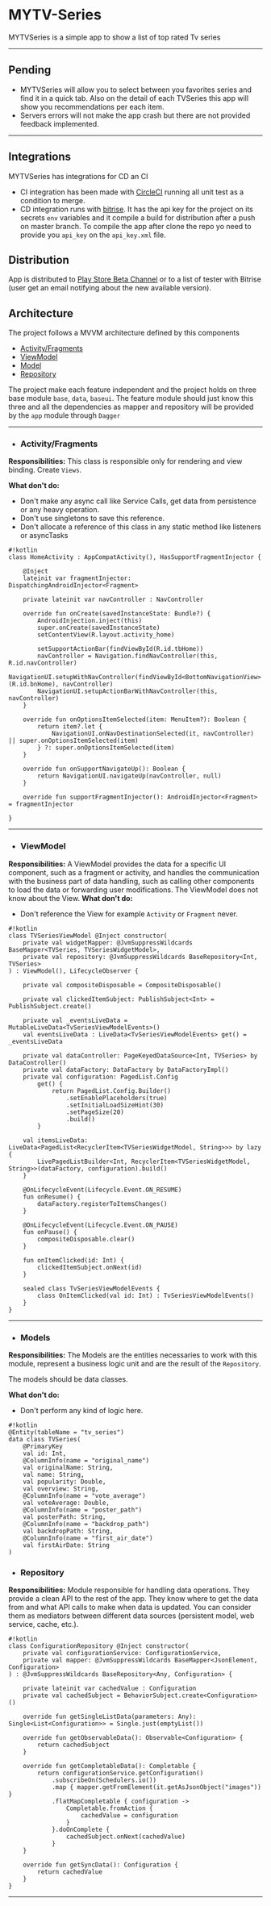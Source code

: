 # MYTV-Series

MYTVSeries is a simple app to show a list of top rated Tv series   

* * *

## Pending
- MYTVSeries will allow you to select between you favorites series and find it in a quick tab. Also on the detail of each 
TVSeries this app will show you recommendations per each item.  
- Servers errors will not make the app crash but there are not provided feedback implemented.
    
* * *

## Integrations
MYTVSeries has integrations for CD an CI
- CI integration has been made with [CircleCI](https://circleci.com/) running all unit test as a condition to merge.
- CD integration runs with [bitrise](https://www.bitrise.io/). It has the api key for the project on its secrets `env` variables
and it compile a build for distribution after a push on master branch. 
To compile the app after clone the repo yo need to provide you `api_key` on the `api_key.xml` file. 
    
## Distribution
App is distributed to [Play Store Beta Channel](https://play.google.com/apps/testing/com.mytv.series) or to a list of tester
with Bitrise (user get an email notifying about the new available version).
    
## Architecture
The project follows a MVVM architecture defined by this components

* [Activity/Fragments](#activity/Fragments)
* [ViewModel](#viewmodel)
* [Model](#model)
* [Repository](#repository)

The project make each feature independent and the project holds on three base module `base`, `data`, `baseui`. The feature module 
should just know this three and all the dependencies as mapper and repository will be provided by the `app` module through 
`Dagger`

* * *

- ### Activity/Fragments

**Responsibilities:** This class is responsible only for rendering and view binding. Create `Views`.

**What don't do:** 
* Don't make any async call like Service Calls, get data from persistence or any heavy operation. 
* Don't use singletons to save this reference.
* Don't allocate a reference of this class in any static method like listeners or asyncTasks
````
#!kotlin
class HomeActivity : AppCompatActivity(), HasSupportFragmentInjector {

    @Inject
    lateinit var fragmentInjector: DispatchingAndroidInjector<Fragment>

    private lateinit var navController : NavController

    override fun onCreate(savedInstanceState: Bundle?) {
        AndroidInjection.inject(this)
        super.onCreate(savedInstanceState)
        setContentView(R.layout.activity_home)

        setSupportActionBar(findViewById(R.id.tbHome))
        navController = Navigation.findNavController(this, R.id.navController)
        NavigationUI.setupWithNavController(findViewById<BottomNavigationView>(R.id.bnHome), navController)
        NavigationUI.setupActionBarWithNavController(this, navController)
    }

    override fun onOptionsItemSelected(item: MenuItem?): Boolean {
        return item?.let {
            NavigationUI.onNavDestinationSelected(it, navController) || super.onOptionsItemSelected(item)
        } ?: super.onOptionsItemSelected(item)
    }

    override fun onSupportNavigateUp(): Boolean {
        return NavigationUI.navigateUp(navController, null)
    }

    override fun supportFragmentInjector(): AndroidInjector<Fragment> = fragmentInjector

}
````


* * *

- ### ViewModel

**Responsibilities:** A ViewModel provides the data for a specific UI component, such as a fragment or activity, and handles the communication with the business part of data handling, such as calling other components to load the data or forwarding user modifications. The ViewModel does not know about the View.
**What don't do:** 
* Don't reference the View for example `Activity` or `Fragment` never.

````
#!kotlin
class TVSeriesViewModel @Inject constructor(
    private val widgetMapper: @JvmSuppressWildcards BaseMapper<TVSeries, TVSeriesWidgetModel>,
    private val repository: @JvmSuppressWildcards BaseRepository<Int, TVSeries>
) : ViewModel(), LifecycleObserver {

    private val compositeDisposable = CompositeDisposable()

    private val clickedItemSubject: PublishSubject<Int> = PublishSubject.create()

    private val _eventsLiveData = MutableLiveData<TvSeriesViewModelEvents>()
    val eventsLiveData : LiveData<TvSeriesViewModelEvents> get() = _eventsLiveData

    private val dataController: PageKeyedDataSource<Int, TVSeries> by DataController()
    private val dataFactory: DataFactory by DataFactoryImpl()
    private val configuration: PagedList.Config
        get() {
            return PagedList.Config.Builder()
                .setEnablePlaceholders(true)
                .setInitialLoadSizeHint(30)
                .setPageSize(20)
                .build()
        }

    val itemsLiveData: LiveData<PagedList<RecyclerItem<TVSeriesWidgetModel, String>>> by lazy {
        LivePagedListBuilder<Int, RecyclerItem<TVSeriesWidgetModel, String>>(dataFactory, configuration).build()
    }

    @OnLifecycleEvent(Lifecycle.Event.ON_RESUME)
    fun onResume() {
        dataFactory.registerToItemsChanges()
    }

    @OnLifecycleEvent(Lifecycle.Event.ON_PAUSE)
    fun onPause() {
        compositeDisposable.clear()
    }

    fun onItemClicked(id: Int) {
        clickedItemSubject.onNext(id)
    }

    sealed class TvSeriesViewModelEvents {
        class OnItemClicked(val id: Int) : TvSeriesViewModelEvents()
    }
}
````

* * *

- ### Models

**Responsibilities:** The Models are the entities necessaries to work with this module, represent a business logic unit and are the result of the `Repository`.

The models should be data classes.

**What don't do:** 
* Don't perform any kind of logic here.

````
#!kotlin
@Entity(tableName = "tv_series")
data class TVSeries(
    @PrimaryKey
    val id: Int,
    @ColumnInfo(name = "original_name")
    val originalName: String,
    val name: String,
    val popularity: Double,
    val overview: String,
    @ColumnInfo(name = "vote_average")
    val voteAverage: Double,
    @ColumnInfo(name = "poster_path")
    val posterPath: String,
    @ColumnInfo(name = "backdrop_path")
    val backdropPath: String,
    @ColumnInfo(name = "first_air_date")
    val firstAirDate: String
)
````


- ### Repository

**Responsibilities:** Module responsible for handling data operations. They provide a clean API to the rest of the app. 
They know where to get the data from and what API calls to make when data is updated. 
You can consider them as mediators between different data sources (persistent model, web service, cache, etc.).

````
#!kotlin
class ConfigurationRepository @Inject constructor(
    private val configurationService: ConfigurationService,
    private val mapper: @JvmSuppressWildcards BaseMapper<JsonElement, Configuration>
) : @JvmSuppressWildcards BaseRepository<Any, Configuration> {

    private lateinit var cachedValue : Configuration
    private val cachedSubject = BehaviorSubject.create<Configuration>()

    override fun getSingleListData(parameters: Any): Single<List<Configuration>> = Single.just(emptyList())

    override fun getObservableData(): Observable<Configuration> {
        return cachedSubject
    }

    override fun getCompletableData(): Completable {
        return configurationService.getConfiguration()
            .subscribeOn(Schedulers.io())
            .map { mapper.getFromElement(it.getAsJsonObject("images")) }
            .flatMapCompletable { configuration ->
                Completable.fromAction {
                    cachedValue = configuration
                }
            }.doOnComplete {
                cachedSubject.onNext(cachedValue)
            }
    }

    override fun getSyncData(): Configuration {
        return cachedValue
    }
}
````

* * *



